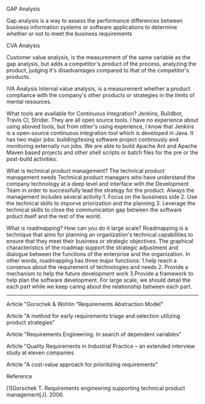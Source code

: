 GAP Analysis

Gap analysis is a way to assess the performance differences between business information systems or software applications to determine whether or not to meet the business requirements
 
CVA Analysis

Customer value analysis, is the measurement of the same variable as the gap analysis, but adds a competitor's product of the process, analyzing the product, judging it's disadvantages compared to that of the competitor's products.

IVA Analysis
Internal value analysis, is a measurement whether a product compliance with the company's other products or strategies in the limits of mental resources.

What tools are available for Continuous Integration?
Jenkins, Buildbot, Travis CI, Strider. They are all open source tools.
I have no experience about using aboved tools, but from other's using experience, I know that Jenkins is a open-source continuous integration tool which is developed in Java. It has two major jobs: building/tesing software project continously and monitoring externally run jobs. We are able to build Apache Ant and Apache Maven based projects and other shell scripts or batch files for the pre or the post-build activities.

What is technical product management?
The technical product management needs Technical product managers who have understand the company technology at a deep level and interface with the Development Team in order to successfully lead the strategy for the product. Always the management includes several activity:1. Focus on the bussiness side   2. Use the technical skills to imporve priorization and the planning 3. Leverage the technical skills to close the communicaiton gap between the software prduct itself and the rest of the world.

What is roadmapping? How can you do it large scale?
Roadmapping is a technique that aims for planning an organization's technical capabilities to ensure that they meet their business or strategic objectives. The graphical characteristics of the roadmap support the strategic adjustment and dialogue between the functions of the enterprise and the organization. In other words, roadmapping has three major functions: 1.help reach a consenus about the requirement of technologies and needs 2. Provide a mechanism to help the future development work 3.Provide a framework to help plan the software development.
For large scale, we should detail the each part while we keep caring about the relationship between each part.


----------------------------------------------------------------------------------------------------------------------------------------

Article "Gorschek & Wohlin “Requirements Abstraction Model"


Article "A method for early requirements triage and selection utilizing product strategies"


Article "Requirements Engineering. In search of dependent variables"


Article "Quality Requirements in Industrial Practice – an extended interview study at eleven companies


Article "A cost-value approach for prioritizing requirements"


Reference

[1]Gorschek T. Requirements engineering supporting technical product management[J]. 2006.

